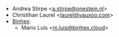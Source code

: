 - Andrea Stirpe \<<a.stirpe@onestein.nl>\>
- Christihan Laurel \<<laurel@vauxoo.com>\>
- [Binhex](https://binhex.cloud/):
  - Mario Luis \<<m.luis@binhex.cloud>\>